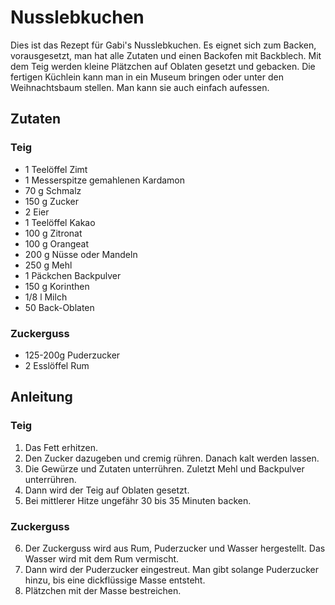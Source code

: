 # Nusslebkuchen

Dies ist das Rezept für Gabi's Nusslebkuchen. Es eignet sich zum Backen, vorausgesetzt, man hat alle Zutaten und einen Backofen mit Backblech. Mit dem Teig werden kleine Plätzchen auf Oblaten gesetzt und gebacken. Die fertigen Küchlein kann man in ein Museum bringen oder unter den Weihnachtsbaum stellen. Man kann sie auch einfach aufessen.

## Zutaten
### Teig
* 1 Teelöffel Zimt
* 1 Messerspitze gemahlenen Kardamon
* 70 g Schmalz
* 150 g Zucker
* 2 Eier
* 1 Teelöffel Kakao
* 100 g Zitronat
* 100 g Orangeat
* 200 g Nüsse oder Mandeln
* 250 g Mehl
* 1 Päckchen Backpulver
* 150 g Korinthen
* 1/8 l Milch
* 50 Back-Oblaten
### Zuckerguss
* 125-200g Puderzucker
* 2 Esslöffel Rum

## Anleitung
### Teig
1. Das Fett erhitzen.
2. Den Zucker dazugeben und cremig rühren. Danach kalt werden lassen.
3. Die Gewürze und Zutaten unterrühren. Zuletzt Mehl und Backpulver unterrühren.
4. Dann wird der Teig auf Oblaten gesetzt. 
5. Bei mittlerer Hitze ungefähr 30 bis 35 Minuten backen.
### Zuckerguss
6. Der Zuckerguss wird aus Rum, Puderzucker und Wasser hergestellt. Das Wasser wird mit dem Rum vermischt. 
7. Dann wird der Puderzucker eingestreut. Man gibt solange Puderzucker hinzu, bis eine dickflüssige Masse entsteht.
8. Plätzchen mit der Masse bestreichen.

